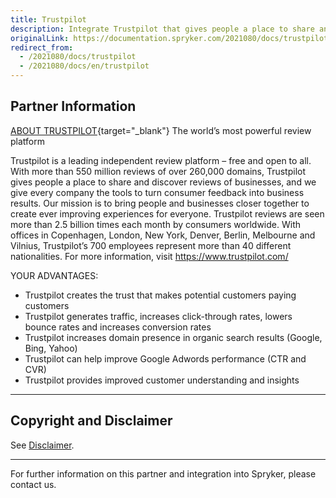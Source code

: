 ```yaml
---
title: Trustpilot
description: Integrate Trustpilot that gives people a place to share and discover reviews of businesses, and we give every company the tools to turn consumer feedback into business results
originalLink: https://documentation.spryker.com/2021080/docs/trustpilot
redirect_from:
  - /2021080/docs/trustpilot
  - /2021080/docs/en/trustpilot
---
```


## Partner Information
[ABOUT TRUSTPILOT](https://de.business.trustpilot.com/){target="_blank"}
The world’s most powerful review platform

Trustpilot is a leading independent review platform – free and open to all. With more than 550 million reviews of over 260,000 domains, Trustpilot gives people a place to share and discover reviews of businesses, and we give every company the tools to turn consumer feedback into business results. Our mission is to bring people and businesses closer together to create ever improving experiences for everyone. Trustpilot reviews are seen more than 2.5 billion times each month by consumers worldwide. With offices in Copenhagen, London, New York, Denver, Berlin, Melbourne and Vilnius, Trustpilot’s 700 employees represent more than 40 different nationalities. For more information, visit https://www.trustpilot.com/

YOUR ADVANTAGES:

* Trustpilot creates the trust that makes potential customers paying customers
* Trustpilot generates traffic, increases click-through rates, lowers bounce rates and increases conversion rates
* Trustpilot increases domain presence in organic search results (Google, Bing, Yahoo)
* Trustpilot can help improve Google Adwords performance (CTR and CVR)
* Trustpilot provides improved customer understanding and insights

---

## Copyright and Disclaimer

See [Disclaimer](https://github.com/spryker/spryker-documentation).

---
For further information on this partner and integration into Spryker, please contact us.

<div class="hubspot-form js-hubspot-form" data-portal-id="2770802" data-form-id="163e11fb-e833-4638-86ae-a2ca4b929a41" id="hubspot-1"></div>

